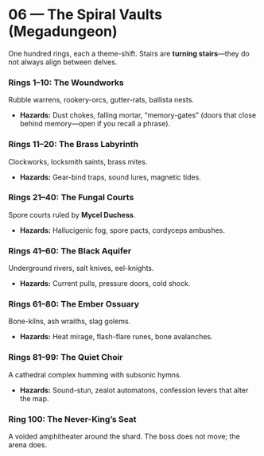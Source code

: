 # 06 — The Spiral Vaults (Megadungeon)

One hundred rings, each a theme-shift. Stairs are **turning stairs**—they do not always align between delves.

### Rings 1–10: The Woundworks
Rubble warrens, rookery-orcs, gutter-rats, ballista nests.
- **Hazards:** Dust chokes, falling mortar, “memory-gates” (doors that close behind memory—open if you recall a phrase).

### Rings 11–20: The Brass Labyrinth
Clockworks, locksmith saints, brass mites.
- **Hazards:** Gear-bind traps, sound lures, magnetic tides.

### Rings 21–40: The Fungal Courts
Spore courts ruled by **Mycel Duchess**.
- **Hazards:** Hallucigenic fog, spore pacts, cordyceps ambushes.

### Rings 41–60: The Black Aquifer
Underground rivers, salt knives, eel-knights.
- **Hazards:** Current pulls, pressure doors, cold shock.

### Rings 61–80: The Ember Ossuary
Bone-kilns, ash wraiths, slag golems.
- **Hazards:** Heat mirage, flash-flare runes, bone avalanches.

### Rings 81–99: The Quiet Choir
A cathedral complex humming with subsonic hymns.
- **Hazards:** Sound-stun, zealot automatons, confession levers that alter the map.

### Ring 100: The Never-King’s Seat
A voided amphitheater around the shard. The boss does not move; the arena does.
